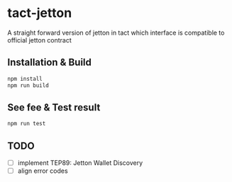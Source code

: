 # tact-jetton
A straight forward version of jetton in tact which interface is compatible to official jetton contract

## Installation & Build

```bash
npm install
npm run build
```

## See fee & Test result

```bash
npm run test
```

## TODO
- [ ] implement TEP89: Jetton Wallet Discovery
- [ ] align error codes
